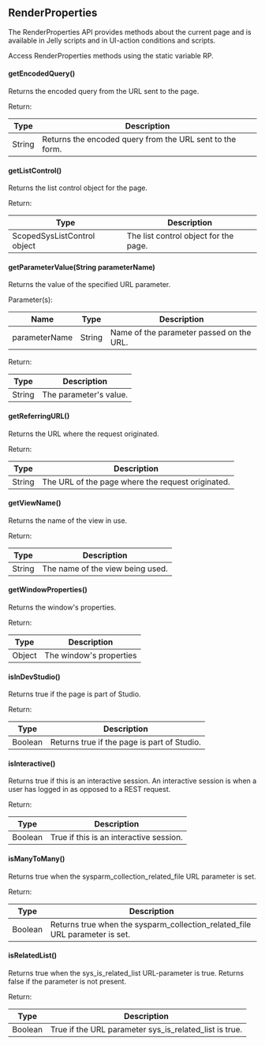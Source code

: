 RenderProperties
----------------

The RenderProperties API provides methods about the current page and is available in Jelly scripts and in UI-action conditions and scripts.

Access RenderProperties methods using the static variable RP.

#### getEncodedQuery()

Returns the encoded query from the URL sent to the page.

Return:

| Type | Description |
| --- | --- |
| String | Returns the encoded query from the URL sent to the form. |

#### getListControl()

Returns the list control object for the page.

Return:

| Type | Description |
| --- | --- |
| ScopedSysListControl object | The list control object for the page. |

#### getParameterValue(String parameterName)

Returns the value of the specified URL parameter.

Parameter(s):

| Name | Type | Description |
| --- | --- | --- |
| parameterName | String | Name of the parameter passed on the URL. |

Return:

| Type | Description |
| --- | --- |
| String | The parameter's value. |

#### getReferringURL()

Returns the URL where the request originated.

Return:

| Type | Description |
| --- | --- |
| String | The URL of the page where the request originated. |

#### getViewName()

Returns the name of the view in use.

Return:

| Type | Description |
| --- | --- |
| String | The name of the view being used. |

#### getWindowProperties()

Returns the window's properties.

Return:

| Type | Description |
| --- | --- |
| Object | The window's properties |

#### isInDevStudio()

Returns true if the page is part of Studio.

Return:

| Type | Description |
| --- | --- |
| Boolean | Returns true if the page is part of Studio. |

#### isInteractive()

Returns true if this is an interactive session. An interactive session is when a user has logged in as opposed to a REST request.

Return:

| Type | Description |
| --- | --- |
| Boolean | True if this is an interactive session. |

#### isManyToMany()

Returns true when the sysparm\_collection\_related\_file URL parameter is set.

Return:

| Type | Description |
| --- | --- |
| Boolean | Returns true when the sysparm\_collection\_related\_file URL parameter is set. |

#### isRelatedList()

Returns true when the sys\_is\_related\_list URL-parameter is true. Returns false if the parameter is not present.

Return:

| Type | Description |
| --- | --- |
| Boolean | True if the URL parameter sys\_is\_related\_list is true. |
